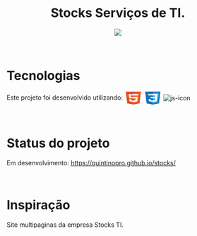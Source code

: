 <h1 align="center">Stocks Serviços de TI.</h1>

<p align="center">
 <img src="./img/Capturar.PNG">
</p>

<br>

# Tecnologias
Este projeto foi desenvolvido utilizando:
    <img align="center" height="30" width="40" alt="html-icon" src="https://raw.githubusercontent.com/devicons/devicon/master/icons/html5/html5-original.svg">
    <img align="center" height="30" width="40" alt="css-icon" src="https://raw.githubusercontent.com/devicons/devicon/master/icons/css3/css3-original.svg">
    <img align="center" height="30" width="40" alt="js-icon" src="https://cdn.jsdelivr.net/gh/devicons/devicon/icons/javascript/javascript-original.svg">
          
 
<br>

# Status do projeto
Em desenvolvimento: https://quintinopro.github.io/stocks/

<br>

# Inspiração
Site multipaginas da empresa Stocks TI.

<br>


